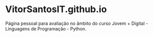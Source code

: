 # VitorSantosIT.github.io



Página pessoal para avaliação no âmbito do curso Jovem + Digital - Linguagens de Programação - Python.

